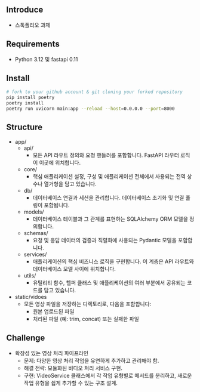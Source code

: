 ## Introduce

- 스톡폴리오 과제


## Requirements

- Python 3.12 및 fastapi 0.11


## Install

```bash
# fork to your github account & git cloning your forked repository
pip install poetry
poetry install
poetry run uvicorn main:app --reload --host=0.0.0.0 --port=8000
```


## Structure

- app/
  - api/
    - 모든 API 라우트 정의와 요청 핸들러를 포함합니다. FastAPI 라우터 로직이 이곳에 위치합니다.
  - core/
    - 핵심 애플리케이션 설정, 구성 및 애플리케이션 전체에서 사용되는 전역 상수나 열거형을 담고 있습니다.
  - db/
    - 데이터베이스 연결과 세션을 관리합니다. 데이터베이스 초기화 및 연결 풀링이 포함됩니다.
  - models/
    - 데이터베이스 테이블과 그 관계를 표현하는 SQLAlchemy ORM 모델을 정의합니다.
  - schemas/
    - 요청 및 응답 데이터의 검증과 직렬화에 사용되는 Pydantic 모델을 포함합니다.
  - services/
    - 애플리케이션의 핵심 비즈니스 로직을 구현합니다. 이 계층은 API 라우트와 데이터베이스 모델 사이에 위치합니다.
  - utils/
    - 유틸리티 함수, 헬퍼 클래스 및 애플리케이션의 여러 부분에서 공유되는 코드를 담고 있습니다.
- static/vidoes
  - 모든 영상 파일을 저장하는 디렉토리로, 다음을 포함합니다:
    - 원본 업로드된 파일
    - 처리된 파일 (예: trim, concat) 또는 실패한 파일



## Challenge
- 확장성 있는 영상 처리 파이프라인
  - 문제: 다양한 영상 처리 작업을 유연하게 추가하고 관리해야 함.
  - 해결 전략: 모듈화된 비디오 처리 서비스 구현.
  - 구현: VideoService 클래스에서 각 작업 유형별로 메서드를 분리하고, 새로운 작업 유형을 쉽게 추가할 수 있는 구조 설계.
